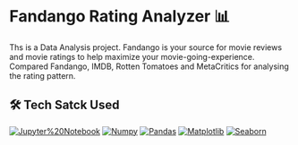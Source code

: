 # Fandango Rating Analyzer 📊

Ths is a Data Analysis project. Fandango is your source for movie reviews and movie ratings to help maximize your movie-going-experience. Compared Fandango, IMDB, Rotten Tomatoes and MetaCritics for analysing the rating pattern.


##  🛠 Tech Satck Used

<a href="#"><img alt="Jupyter%20Notebook" src="https://img.shields.io/badge/Jupyter Notebook-E34F26?style=for-the-badge&logo=jupyter&logoColor=white"></a>
<a href="#"><img alt="Numpy" src="https://img.shields.io/badge/Numpy-1572B6?style=for-the-badge&logo=numpy&logoColor=white"></a>
<a href="#"><img alt="Pandas" src="https://img.shields.io/badge/pandas-F5F4F9?style=for-the-badge&logo=pandas&logoColor=black"></a>
<a href="#"><img alt="Matplotlib" src="https://img.shields.io/badge/Matplotlib-F4F3F9?style=for-the-badge&logo=matplotlib&logoColor=3776AB"></a>
<a href="#"><img alt="Seaborn" src="https://img.shields.io/badge/Seaborn-35bdb2?style=for-the-badge&logo=seaborn&logoColor=white"></a>
